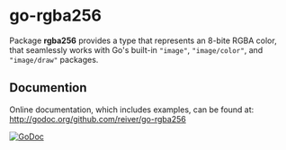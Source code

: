 # go-rgba256

Package **rgba256** provides a type that represents an 8-bite RGBA color,
that seamlessly works with Go's built-in `"image"`, `"image/color"`, and `"image/draw"` packages.

## Documention

Online documentation, which includes examples, can be found at: http://godoc.org/github.com/reiver/go-rgba256

[![GoDoc](https://godoc.org/github.com/reiver/go-rgba256?status.svg)](https://godoc.org/github.com/reiver/go-rgba256)
